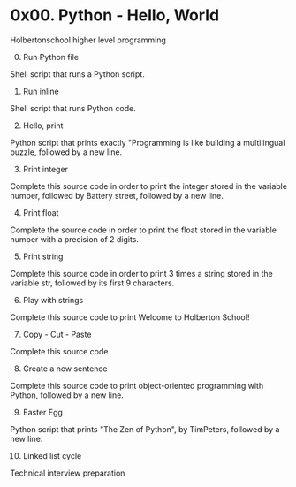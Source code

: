 # 0x00. Python - Hello, World
Holbertonschool higher level programming

0. Run Python file

Shell script that runs a Python script.

1. Run inline

Shell script that runs Python code.

2. Hello, print

Python script that prints exactly "Programming is like building a multilingual puzzle, followed by a new line.

3. Print integer

Complete this source code in order to print the integer stored in the variable number, followed by Battery street, followed by a new line.

4. Print float

Complete the source code in order to print the float stored in the variable number with a precision of 2 digits.

5. Print string

Complete this source code in order to print 3 times a string stored in the variable str, followed by its first 9 characters.

6. Play with strings

Complete this source code to print Welcome to Holberton School!

7. Copy - Cut - Paste

Complete this source code

8. Create a new sentence

Complete this source code to print object-oriented programming with Python, followed by a new line.

9. Easter Egg

Python script that prints "The Zen of Python", by TimPeters, followed by a new line.

10. Linked list cycle

Technical interview preparation
